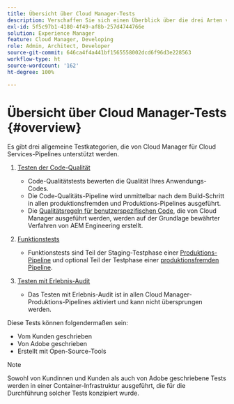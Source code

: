 ```yaml
---
title: Übersicht über Cloud Manager-Tests
description: Verschaffen Sie sich einen Überblick über die drei Arten von Tests, die Cloud Manager automatisch durchführt, um die Qualität Ihres benutzerspezifischen Codes sicherzustellen.
exl-id: 5f5c97b1-4180-4f49-af8b-257d4744766e
solution: Experience Manager
feature: Cloud Manager, Developing
role: Admin, Architect, Developer
source-git-commit: 646ca4f4a441bf1565558002dcd6f96d3e228563
workflow-type: ht
source-wordcount: '162'
ht-degree: 100%

---
```



# Übersicht über Cloud Manager-Tests {#overview}

Es gibt drei allgemeine Testkategorien, die von Cloud Manager für Cloud Services-Pipelines unterstützt werden.

1. [Testen der Code-Qualität](/help/implementing/cloud-manager/code-quality-testing.md)

   * Code-Qualitätstests bewerten die Qualität Ihres Anwendungs-Codes.
   * Die Code-Qualitäts-Pipeline wird unmittelbar nach dem Build-Schritt in allen produktionsfremden und Produktions-Pipelines ausgeführt.
   * Die [Qualitätsregeln für benutzerspezifischen Code](/help/implementing/cloud-manager/custom-code-quality-rules.md), die von Cloud Manager ausgeführt werden, werden auf der Grundlage bewährter Verfahren von AEM Engineering erstellt.

1. [Funktionstests](/help/implementing/cloud-manager/functional-testing.md)

   * Funktionstests sind Teil der Staging-Testphase einer [Produktions-Pipeline](/help/implementing/cloud-manager/configuring-pipelines/configuring-production-pipelines.md) und optional Teil der Testphase einer [produktionsfremden Pipeline](/help/implementing/cloud-manager/configuring-pipelines/configuring-non-production-pipelines.md).

1. [Testen mit Erlebnis-Audit](/help/implementing/cloud-manager/experience-audit-testing.md)

   * Das Testen mit Erlebnis-Audit ist in allen Cloud Manager-Produktions-Pipelines aktiviert und kann nicht übersprungen werden.

Diese Tests können folgendermaßen sein:

* Vom Kunden geschrieben
* Von Adobe geschrieben
* Erstellt mit Open-Source-Tools

>[!NOTE]
>
> Sowohl von Kundinnen und Kunden als auch von Adobe geschriebene Tests werden in einer Container-Infrastruktur ausgeführt, die für die Durchführung solcher Tests konzipiert wurde.
